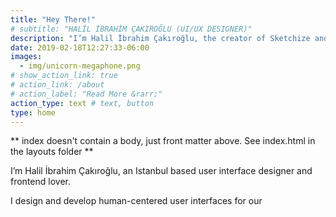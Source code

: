 ```yaml
---
title: "Hey There!"
# subtitle: "HALİL İBRAHİM ÇAKIROĞLU (UI/UX DESIGNER)"
description: "I’m Halil İbrahim Çakıroğlu, the creator of Sketchize and Gerillass. I am an Istanbul based user interface designer and frontend lover. I love designing and developing human-centered user interfaces to create a better digital world."
date: 2019-02-18T12:27:33-06:00
images:
  - img/unicorn-megaphone.png
# show_action_link: true
# action_link: /about
# action_label: "Read More &rarr;"
action_type: text # text, button
type: home
---
```


** index doesn't contain a body, just front matter above.
See index.html in the layouts folder **


I’m Halil İbrahim Çakıroğlu, an Istanbul based user interface designer and frontend lover. 

I design and develop human-centered user interfaces for our 